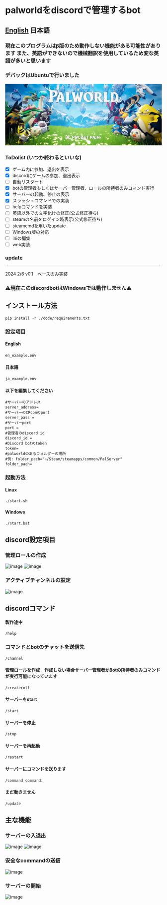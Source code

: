 # palworldをdiscordで管理するbot
 ## [English](./README.md) 日本語 ##


 ### 現在このプログラムはβ版のため動作しない機能がある可能性があります また、英語ができないので機械翻訳を使用しているため変な英語が多いと思います 
 ### デバックはUbuntuで行いました

![banner](./image/banner.png)
 ### ToDolist (いつか終わるといいな)

- [x] ゲーム内に参加、退出を表示
- [x] discordにゲームの参加、退出表示
- [ ] 自動リスタート
- [x] botの管理者もしくはサーバー管理者、ロールの所持者のみコマンド実行
- [x] サーバーの起動、停止の表示 
- [x] スラッシュコマンドでの実装
- [ ] helpコマンドを実装
- [ ] 英語以外での文字化けの修正(公式修正待ち)
- [ ] steamの名前をログイン時表示(公式修正待ち)
- [ ] steamcmdを用いたupdate
- [ ] Windows版の対応  
- [ ] iniの編集
- [ ] web実装   
### update
------------------------
2024 2/6 v0.1　ベースのみ実装
### ⚠️現在このdiscordbotはWindowsでは動作しません⚠️
## インストール方法
```
pip install -r ./code/requirements.txt
```
### 設定項目
#### English
```en_example.env```
#### 日本語
```ja_example.env```
#### 以下を編集してください
```
#サーバーのアドレス
server_address=
#サーバーのCRconのport
server_pass = 
#サーバーport
port =
#管理者のdiscord id
discord_id =
#Discord botのtoken
token=
#palworldのあるフォルダーの場所
#例: folder_pach="~/Steam/steamapps/common/PalServer"
folder_pach=
```
### 起動方法
#### Linux
```
./start.sh
```
#### Windows
```
./start.bat
```
## discord設定項目
### 管理ロールの作成
![image](./image/role_command.png)
![image](./image/role.png)
### アクティブチャンネルの設定
![image](./image/channel_command.png)



## discordコマンド
#### 製作途中
```
/help
```
### コマンドとbotのチャットを送信先
```
/channel
```
#### 管理ロールを作成　作成しない場合サーバー管理者かBotの所持者のみコマンドが実行可能になっています
```
/createroll
```
#### サーバーをstart
```
/start
```
#### サーバーを停止
```
/stop
```
#### サーバーを再起動
```
/restart
```
#### サーバーにコマンドを送ります
```
/command command:
```
#### まだ動きません
```
/update
```
## 主な機能
### サーバーの入退出
![image](./image/login.png)
![image](./image/server_login.png)
### 安全なcommandの送信
![image](./image/command.png)
### サーバーの開始
![image](./image/start_command%20%20.png)

